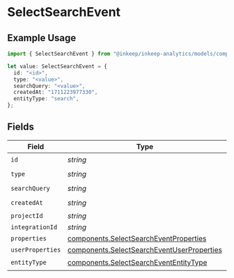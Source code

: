# SelectSearchEvent

## Example Usage

```typescript
import { SelectSearchEvent } from "@inkeep/inkeep-analytics/models/components";

let value: SelectSearchEvent = {
  id: "<id>",
  type: "<value>",
  searchQuery: "<value>",
  createdAt: "1711223977330",
  entityType: "search",
};
```

## Fields

| Field                                                                                                    | Type                                                                                                     | Required                                                                                                 | Description                                                                                              |
| -------------------------------------------------------------------------------------------------------- | -------------------------------------------------------------------------------------------------------- | -------------------------------------------------------------------------------------------------------- | -------------------------------------------------------------------------------------------------------- |
| `id`                                                                                                     | *string*                                                                                                 | :heavy_check_mark:                                                                                       | N/A                                                                                                      |
| `type`                                                                                                   | *string*                                                                                                 | :heavy_check_mark:                                                                                       | N/A                                                                                                      |
| `searchQuery`                                                                                            | *string*                                                                                                 | :heavy_check_mark:                                                                                       | N/A                                                                                                      |
| `createdAt`                                                                                              | *string*                                                                                                 | :heavy_check_mark:                                                                                       | N/A                                                                                                      |
| `projectId`                                                                                              | *string*                                                                                                 | :heavy_minus_sign:                                                                                       | N/A                                                                                                      |
| `integrationId`                                                                                          | *string*                                                                                                 | :heavy_minus_sign:                                                                                       | N/A                                                                                                      |
| `properties`                                                                                             | [components.SelectSearchEventProperties](../../models/components/selectsearcheventproperties.md)         | :heavy_minus_sign:                                                                                       | N/A                                                                                                      |
| `userProperties`                                                                                         | [components.SelectSearchEventUserProperties](../../models/components/selectsearcheventuserproperties.md) | :heavy_minus_sign:                                                                                       | N/A                                                                                                      |
| `entityType`                                                                                             | [components.SelectSearchEventEntityType](../../models/components/selectsearchevententitytype.md)         | :heavy_check_mark:                                                                                       | N/A                                                                                                      |